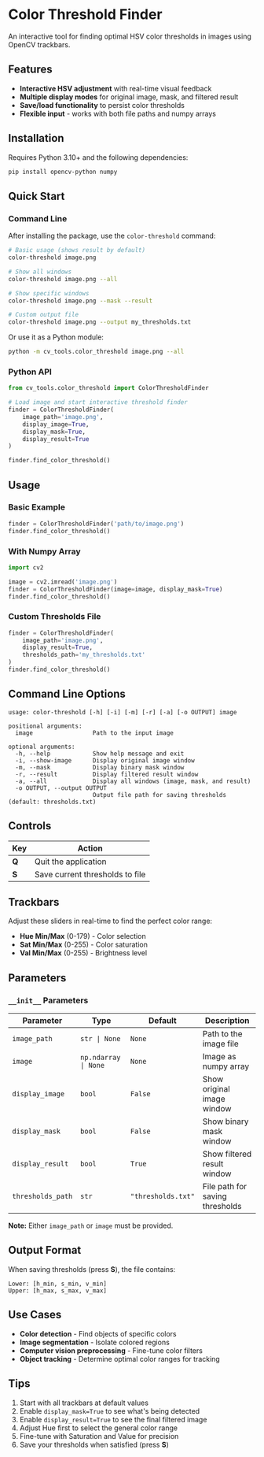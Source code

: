 # Color Threshold Finder

An interactive tool for finding optimal HSV color thresholds in images using OpenCV trackbars.

## Features

- **Interactive HSV adjustment** with real-time visual feedback
- **Multiple display modes** for original image, mask, and filtered result
- **Save/load functionality** to persist color thresholds
- **Flexible input** - works with both file paths and numpy arrays

## Installation

Requires Python 3.10+ and the following dependencies:

```bash
pip install opencv-python numpy
```

## Quick Start

### Command Line

After installing the package, use the `color-threshold` command:

```bash
# Basic usage (shows result by default)
color-threshold image.png

# Show all windows
color-threshold image.png --all

# Show specific windows
color-threshold image.png --mask --result

# Custom output file
color-threshold image.png --output my_thresholds.txt
```

Or use it as a Python module:

```bash
python -m cv_tools.color_threshold image.png --all
```

### Python API

```python
from cv_tools.color_threshold import ColorThresholdFinder

# Load image and start interactive threshold finder
finder = ColorThresholdFinder(
    image_path='image.png',
    display_image=True,
    display_mask=True,
    display_result=True
)

finder.find_color_threshold()
```

## Usage

### Basic Example

```python
finder = ColorThresholdFinder('path/to/image.png')
finder.find_color_threshold()
```

### With Numpy Array

```python
import cv2

image = cv2.imread('image.png')
finder = ColorThresholdFinder(image=image, display_mask=True)
finder.find_color_threshold()
```

### Custom Thresholds File

```python
finder = ColorThresholdFinder(
    image_path='image.png',
    display_result=True,
    thresholds_path='my_thresholds.txt'
)
finder.find_color_threshold()
```

## Command Line Options

```
usage: color-threshold [-h] [-i] [-m] [-r] [-a] [-o OUTPUT] image

positional arguments:
  image                 Path to the input image

optional arguments:
  -h, --help            Show help message and exit
  -i, --show-image      Display original image window
  -m, --mask            Display binary mask window
  -r, --result          Display filtered result window
  -a, --all             Display all windows (image, mask, and result)
  -o OUTPUT, --output OUTPUT
                        Output file path for saving thresholds (default: thresholds.txt)
```

## Controls

| Key | Action |
|-----|--------|
| **Q** | Quit the application |
| **S** | Save current thresholds to file |

## Trackbars

Adjust these sliders in real-time to find the perfect color range:

- **Hue Min/Max** (0-179) - Color selection
- **Sat Min/Max** (0-255) - Color saturation
- **Val Min/Max** (0-255) - Brightness level

## Parameters

### `__init__` Parameters

| Parameter | Type | Default | Description |
|-----------|------|---------|-------------|
| `image_path` | `str \| None` | `None` | Path to the image file |
| `image` | `np.ndarray \| None` | `None` | Image as numpy array |
| `display_image` | `bool` | `False` | Show original image window |
| `display_mask` | `bool` | `False` | Show binary mask window |
| `display_result` | `bool` | `True` | Show filtered result window |
| `thresholds_path` | `str` | `"thresholds.txt"` | File path for saving thresholds |

**Note:** Either `image_path` or `image` must be provided.

## Output Format

When saving thresholds (press **S**), the file contains:

```
Lower: [h_min, s_min, v_min]
Upper: [h_max, s_max, v_max]
```


## Use Cases

- **Color detection** - Find objects of specific colors
- **Image segmentation** - Isolate colored regions
- **Computer vision preprocessing** - Fine-tune color filters
- **Object tracking** - Determine optimal color ranges for tracking

## Tips

1. Start with all trackbars at default values
2. Enable `display_mask=True` to see what's being detected
3. Enable `display_result=True` to see the final filtered image
4. Adjust Hue first to select the general color range
5. Fine-tune with Saturation and Value for precision
6. Save your thresholds when satisfied (press **S**)


